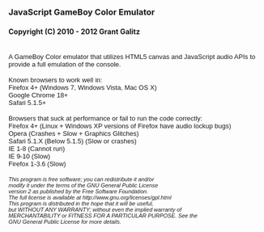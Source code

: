 <h3><b>JavaScript GameBoy Color Emulator</b></h3>
<h4>Copyright (C) 2010 - 2012 Grant Galitz</h4>
<p style="margin: 0.0px 0.0px 0.0px 0.0px; font: 13.0px Helvetica; min-height: 16.0px"><br></p>
<p style="margin: 0.0px 0.0px 0.0px 0.0px; font: 13.0px Helvetica">A GameBoy Color emulator that utilizes HTML5 canvas and JavaScript audio APIs to provide a full emulation of the console.</p>
<p style="margin: 0.0px 0.0px 0.0px 0.0px; font: 13.0px Helvetica; min-height: 16.0px"><br></p>
<p style="margin: 0.0px 0.0px 0.0px 0.0px; font: 13.0px Helvetica">Known browsers to work well in:</p>
<p style="margin: 0.0px 0.0px 0.0px 0.0px; font: 13.0px Helvetica">Firefox 4+ (Windows 7, Windows Vista, Mac OS X)</p>
<p style="margin: 0.0px 0.0px 0.0px 0.0px; font: 13.0px Helvetica">Google Chrome 18+</p>
<p style="margin: 0.0px 0.0px 0.0px 0.0px; font: 13.0px Helvetica">Safari 5.1.5+</p>
<p style="margin: 0.0px 0.0px 0.0px 0.0px; font: 13.0px Helvetica; min-height: 16.0px"><br></p>
<p style="margin: 0.0px 0.0px 0.0px 0.0px; font: 13.0px Helvetica">Browsers that suck at performance or fail to run the code correctly:</p>
<p style="margin: 0.0px 0.0px 0.0px 0.0px; font: 13.0px Helvetica">Firefox 4+ (Linux + Windows XP versions of Firefox have audio lockup bugs)</p>
<p style="margin: 0.0px 0.0px 0.0px 0.0px; font: 13.0px Helvetica">Opera (Crashes + Slow + Graphics Glitches)</p>
<p style="margin: 0.0px 0.0px 0.0px 0.0px; font: 13.0px Helvetica">Safari 5.1.X (Below 5.1.5) (Slow or crashes)</p>
<p style="margin: 0.0px 0.0px 0.0px 0.0px; font: 13.0px Helvetica">IE 1-8 (Cannot run)</p>
<p style="margin: 0.0px 0.0px 0.0px 0.0px; font: 13.0px Helvetica">IE 9-10 (Slow)</p>
<p style="margin: 0.0px 0.0px 0.0px 0.0px; font: 13.0px Helvetica">Firefox 1-3.6 (Slow)</p>
<br>
<p style="margin: 0.0px 0.0px 0.0px 0.0px; font: 11.0px Helvetica"><i>This program is free software; you can redistribute it and/or</i></p>
<p style="margin: 0.0px 0.0px 0.0px 0.0px; font: 11.0px Helvetica"><i>modify it under the terms of the GNU General Public License</i></p>
<p style="margin: 0.0px 0.0px 0.0px 0.0px; font: 11.0px Helvetica"><i>version 2 as published by the Free Software Foundation.</i></p>
<p style="margin: 0.0px 0.0px 0.0px 0.0px; font: 11.0px Helvetica"><i>The full license is available at http://www.gnu.org/licenses/gpl.html</i></p>
<p style="margin: 0.0px 0.0px 0.0px 0.0px; font: 11.0px Helvetica"><i>This program is distributed in the hope that it will be useful,</i></p>
<p style="margin: 0.0px 0.0px 0.0px 0.0px; font: 11.0px Helvetica"><i>but WITHOUT ANY WARRANTY; without even the implied warranty of</i></p>
<p style="margin: 0.0px 0.0px 0.0px 0.0px; font: 11.0px Helvetica"><i>MERCHANTABILITY or FITNESS FOR A PARTICULAR PURPOSE. See the</i></p>
<p style="margin: 0.0px 0.0px 0.0px 0.0px; font: 11.0px Helvetica"><i>GNU General Public License for more details.</i></p>